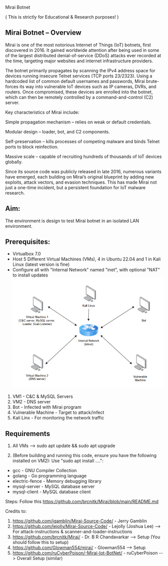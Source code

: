 Mirai Botnet

( This is strictly for Educational & Research purposes! )

## Mirai Botnet – Overview

Mirai is one of the most notorious Internet of Things (IoT) botnets, first discovered in 2016. It gained worldwide attention after being used in some of the largest distributed denial-of-service (DDoS) attacks ever recorded at the time, targeting major websites and internet infrastructure providers.

The botnet primarily propagates by scanning the IPv4 address space for devices running insecure Telnet services (TCP ports 23/2323). Using a hardcoded list of common default usernames and passwords, Mirai brute-forces its way into vulnerable IoT devices such as IP cameras, DVRs, and routers. Once compromised, these devices are enrolled into the botnet, which can then be remotely controlled by a command-and-control (C2) server.

Key characteristics of Mirai include:

Simple propagation mechanism – relies on weak or default credentials.

Modular design – loader, bot, and C2 components.

Self-preservation – kills processes of competing malware and binds Telnet ports to block reinfection.

Massive scale – capable of recruiting hundreds of thousands of IoT devices globally.

Since its source code was publicly released in late 2016, numerous variants have emerged, each building on Mirai’s original blueprint by adding new exploits, attack vectors, and evasion techniques. This has made Mirai not just a one-time incident, but a persistent foundation for IoT malware research.


## Aim:
The environment is design to test Mirai botnet in an isolated LAN environment. 

## Prerequisites:
- Virtualbox 7.0
- Host 5 Different Virtual Machines (VMs), 4 in Ubuntu 22.04 and 1 in Kali Linux (latest version is fine)
- Configure all with "Internal Network" named "inet", with optional "NAT" to install updates
![alt text](https://github.com/ausyen20/mirai-botnet/blob/main/assets/experiment.png?raw=true)

1. VM1 - C&C & MySQL Servers
2. VM2 - DNS server
3. Bot - Infected with Mirai program
4. Vulnerable Machine - Target to attack/infect
5. Kali Linx - For monitoring the network traffic

## Requirements 

1. All VMs --> sudo apt update && sudo apt upgrade

2. (Before building and running this code, ensure you have the following installed on VM2):
Use "sudo apt install ....":
- gcc - GNU Compiler Collection
- golang - Go programming language
- electric-fence - Memory debugging library
- mysql-server - MySQL database server
- mysql-client - MySQL database client

Steps: Follow this https://github.com/brcnitk/Mirai/blob/main/README.md



Credits to:
1. https://github.com/jgamblin/Mirai-Source-Code/ - Jerry Gamblin 
2. https://github.com/lejolly/Mirai-Source-Code/ - Lejolly (Joshua Lee) --> For attack-instructions & scanner-and-loader-instructions 
3. https://github.com/brcnitk/Mirai/ - Dr. B R Chandavarkar --> Setup (You should follow this to setup)
4. https://github.com/Glowman554/mirai/ - Glowman554 --> Setup 
5. https://github.com/ruCyberPoison/-Mirai-Iot-BotNet/ - ruCyberPoison --> Overall Setup (similar)


